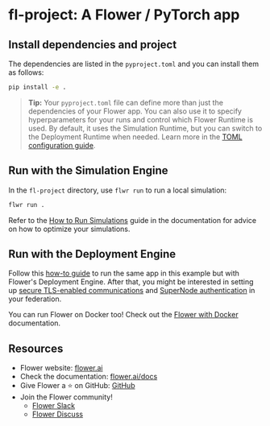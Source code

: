 # fl-project: A Flower / PyTorch app

## Install dependencies and project

The dependencies are listed in the `pyproject.toml` and you can install them as follows:

```bash
pip install -e .
```

> **Tip:** Your `pyproject.toml` file can define more than just the dependencies of your Flower app. You can also use it to specify hyperparameters for your runs and control which Flower Runtime is used. By default, it uses the Simulation Runtime, but you can switch to the Deployment Runtime when needed.
> Learn more in the [TOML configuration guide](https://flower.ai/docs/framework/how-to-configure-pyproject-toml.html).

## Run with the Simulation Engine

In the `fl-project` directory, use `flwr run` to run a local simulation:

```bash
flwr run .
```

Refer to the [How to Run Simulations](https://flower.ai/docs/framework/how-to-run-simulations.html) guide in the documentation for advice on how to optimize your simulations.

## Run with the Deployment Engine

Follow this [how-to guide](https://flower.ai/docs/framework/how-to-run-flower-with-deployment-engine.html) to run the same app in this example but with Flower's Deployment Engine. After that, you might be interested in setting up [secure TLS-enabled communications](https://flower.ai/docs/framework/how-to-enable-tls-connections.html) and [SuperNode authentication](https://flower.ai/docs/framework/how-to-authenticate-supernodes.html) in your federation.

You can run Flower on Docker too! Check out the [Flower with Docker](https://flower.ai/docs/framework/docker/index.html) documentation.

## Resources

- Flower website: [flower.ai](https://flower.ai/)
- Check the documentation: [flower.ai/docs](https://flower.ai/docs/)
- Give Flower a ⭐️ on GitHub: [GitHub](https://github.com/adap/flower)
- Join the Flower community!
  - [Flower Slack](https://flower.ai/join-slack/)
  - [Flower Discuss](https://discuss.flower.ai/)
